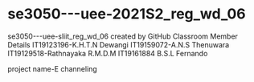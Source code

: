 # se3050---uee-2021S2_reg_wd_06
se3050---uee-sliit_reg_wd_06 created by GitHub Classroom
Member Details
IT19123196-K.H.T.N Dewangi
IT19159072-A.N.S Thenuwara
IT19129518-Rathnayaka R.M.D.M
IT19161884 B.S.L Fernando

project name-E channeling
